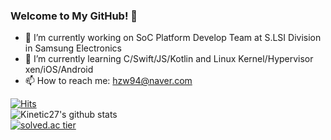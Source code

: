 ### Welcome to My GitHub! 👋

<!--
**wolframhwang/wolframhwang** is a ✨ _special_ ✨ repository because its `README.md` (this file) appears on your GitHub profile.

Here are some ideas to get you started:

- 🔭 I’m currently working on ...
- 🌱 I’m currently learning ...
- 👯 I’m looking to collaborate on ...
- 🤔 I’m looking for help with ...
- 💬 Ask me about ...
- 📫 How to reach me: ...
- 😄 Pronouns: ...
- ⚡ Fun fact: ...
-->
- 🔭 I’m currently working on SoC Platform Develop Team at S.LSI Division in Samsung Electronics
- 🌱 I’m currently learning C/Swift/JS/Kotlin and Linux Kernel/Hypervisor xen/iOS/Android
- 📫 How to reach me: hzw94@naver.com

[![Hits](https://hits.seeyoufarm.com/api/count/incr/badge.svg?url=https%3A%2F%2Fgithub.com%2Fwolframhwang&count_bg=%2379C83D&title_bg=%23555555&icon=&icon_color=%23E7E7E7&title=hits&edge_flat=false)](https://hits.seeyoufarm.com)<br/>
![Kinetic27's github stats](https://github-readme-stats.vercel.app/api?username=wolframhwang&show_icons=true)<br/>
[![solved.ac tier](http://mazassumnida.wtf/api/generate_badge?boj=hzw94)](https://solved.ac/hzw94)

